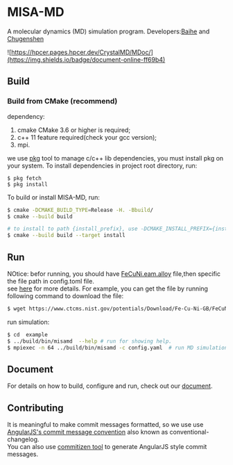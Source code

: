# MISA-MD

A molecular dynamics (MD) simulation program.
Developers:[Baihe](mailto:baihe_ustb@163.com) and [Chugenshen](mailto:genshenchu@gmail.com)

![https://hpcer.pages.hpcer.dev/CrystalMD/MDoc/](https://img.shields.io/badge/document-online-ff69b4)

## Build
### Build from CMake (recommend)  
dependency:
1. cmake CMake 3.6 or higher is required;
2. c++ 11 feature required(check your gcc version);
3. mpi.

we use [pkg](https://github.com/genshen/pkg) tool to manage c/c++ lib dependencies,
you must install pkg on your system.
To install dependencies in project root directory, run:
```
$ pkg fetch
$ pkg install
```

To build or install MISA-MD, run:
```bash
$ cmake -DCMAKE_BUILD_TYPE=Release -H. -Bbuild/
$ cmake --build build

# to install to path {install_prefix}, use -DCMAKE_INSTALL_PREFIX={install_prefix} to change to another location.
$ cmake --build build --target install
```

## Run
NOtice: befor running, you should have [FeCuNi.eam.alloy](https://www.ctcms.nist.gov/potentials/Download/Fe-Cu-Ni-GB/FeCuNi.eam.alloy) file,then specific the file path in config.toml file.  
see [here](https://www.ctcms.nist.gov/potentials/Fe-Cu-Ni.html) for more details.
For example, you can get the file by running following command to download the file:
```bash
$ wget https://www.ctcms.nist.gov/potentials/Download/Fe-Cu-Ni-GB/FeCuNi.eam.alloy -O exmaple/FeCuNi.eam.alloy
```

run simulation:
```bash
$ cd  example
$ ../build/bin/misamd  --help # run for showing help.
$ mpiexec -n 64 ../build/bin/misamd -c config.yaml  # run MD simulation
```

## Document
For details on how to build, configure and run, check out our [document](https://hpcer.pages.hpcer.dev/CrystalMD/MDoc/).

## Contributing
It is meaningful to make commit messages formatted, so we use use [AngularJS's commit message convention](https://github.com/angular/angular/blob/master/CONTRIBUTING.md#-commit-message-guidelines) also known as conventional-changelog.  
You can also use [commitizen tool](https://github.com/commitizen/cz-cli) to generate AngularJS style commit messages.